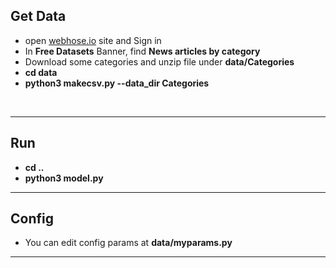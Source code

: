 ## Get Data

- open [webhose.io](https://webhose.io/datasets/) site and Sign in
- In **Free Datasets** Banner, find **News articles by category**
- Download some categories and unzip file under **data/Categories**
- **cd data**
- **python3 makecsv.py --data_dir Categories**
<br>

---
## Run

- **cd ..**
- **python3 model.py**

----

## Config

- You can edit config params at **data/myparams.py**

---
